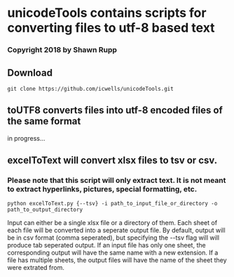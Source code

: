 # unicodeTools contains scripts for converting files to utf-8 based text
### Copyright 2018 by Shawn Rupp

## Download 

	git clone https://github.com/icwells/unicodeTools.git

## toUTF8 converts files into utf-8 encoded files of the same format
in progress...

## excelToText will convert xlsx files to tsv or csv. 
### Please note that this script will only extract text. It is not meant to extract hyperlinks, pictures, special formatting, etc.


	python excelToText.py {--tsv} -i path_to_input_file_or_directory -o path_to_output_directory

Input can either be a single xlsx file or a directory of them. Each sheet of each file will be converted into a seperate output file. 
By default, output will be in csv format (comma seperated), but specifying the --tsv flag will will produce tab seperated output. 
If an input file has only one sheet, the corresponding output will have the same name with a new extension. 
If a file has multiple sheets, the output files will have the name of the sheet they were extrated from. 
